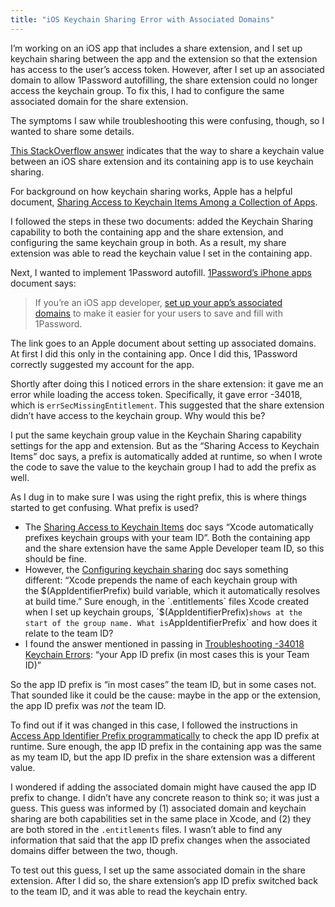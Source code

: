 ```yaml
---
title: "iOS Keychain Sharing Error with Associated Domains"
---
```


I’m working on an iOS app that includes a share extension, and I set up keychain sharing between the app and the extension so that the extension has access to the user’s access token. However, after I set up an associated domain to allow 1Password autofilling, the share extension could no longer access the keychain group. To fix this, I had to configure the same associated domain for the share extension.

The symptoms I saw while troubleshooting this were confusing, though, so I wanted to share some details.

[This StackOverflow answer](https://stackoverflow.com/a/41588311/477480) indicates that the way to share a keychain value between an iOS share extension and its containing app is to use keychain sharing.

For background on how keychain sharing works, Apple has a helpful document, [Sharing Access to Keychain Items Among a Collection of Apps](https://developer.apple.com/documentation/security/keychain_services/keychain_items/sharing_access_to_keychain_items_among_a_collection_of_apps).

I followed the steps in these two documents: added the Keychain Sharing capability to both the containing app and the share extension, and configuring the same keychain group in both. As a result, my share extension was able to read the keychain value I set in the containing app.

Next, I wanted to implement 1Password autofill. [1Password’s iPhone apps](https://support.1password.com/ios-autofill/#get-help) document says:

> If you’re an iOS app developer, [set up your app’s associated domains](https://developer.apple.com/documentation/security/password_autofill/setting_up_an_app_s_associated_domains) to make it easier for your users to save and fill with 1Password.

The link goes to an Apple document about setting up associated domains. At first I did this only in the containing app. Once I did this, 1Password correctly suggested my account for the app.

Shortly after doing this I noticed errors in the share extension: it gave me an error while loading the access token. Specifically, it gave error -34018, which is `errSecMissingEntitlement`. This suggested that the share extension didn’t have access to the keychain group. Why would this be?

I put the same keychain group value in the Keychain Sharing capability settings for the app and extension. But as the “Sharing Access to Keychain Items” doc says, a prefix is automatically added at runtime, so when I wrote the code to save the value to the keychain group I had to add the prefix as well.

As I dug in to make sure I was using the right prefix, this is where things started to get confusing. What prefix is used?

- The [Sharing Access to Keychain Items](https://developer.apple.com/documentation/security/keychain_services/keychain_items/sharing_access_to_keychain_items_among_a_collection_of_apps) doc says “Xcode automatically prefixes keychain groups with your team ID”. Both the containing app and the share extension have the same Apple Developer team ID, so this should be fine.
- However, the [Configuring keychain sharing](https://developer.apple.com/documentation/xcode/configuring-keychain-sharing/) doc says something different: “Xcode prepends the name of each keychain group with the $(AppIdentifierPrefix) build variable, which it automatically resolves at build time.” Sure enough, in the `.entitlements` files Xcode created when I set up keychain groups, `$(AppIdentifierPrefix)` shows at the start of the group name. What is `AppIdentifierPrefix` and how does it relate to the team ID?
- I found the answer mentioned in passing in [Troubleshooting -34018 Keychain Errors](https://developer.apple.com/forums/thread/114456): “your App ID prefix (in most cases this is your Team ID)”

So the app ID prefix is “in most cases” the team ID, but in some cases not. That sounded like it could be the cause: maybe in the app or the extension, the app ID prefix was *not* the team ID.

To find out if it was changed in this case, I followed the instructions in [Access App Identifier Prefix programmatically](https://stackoverflow.com/questions/11726672/access-app-identifier-prefix-programmatically) to check the app ID prefix at runtime. Sure enough, the app ID prefix in the containing app was the same as my team ID, but the app ID prefix in the share extension was a different value.

I wondered if adding the associated domain might have caused the app ID prefix to change. I didn’t have any concrete reason to think so; it was just a guess. This guess was informed by (1) associated domain and keychain sharing are both capabilities set in the same place in Xcode, and (2) they are both stored in the `.entitlements` files. I wasn’t able to find any information that said that the app ID prefix changes when the associated domains differ between the two, though.

To test out this guess, I set up the same associated domain in the share extension. After I did so, the share extension’s app ID prefix switched back to the team ID, and it was able to read the keychain entry.
